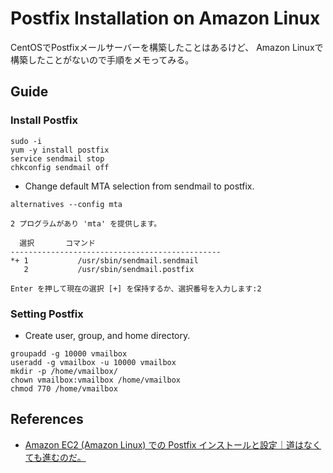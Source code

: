 # Postfix Installation on Amazon Linux

CentOSでPostfixメールサーバーを構築したことはあるけど、
Amazon Linuxで構築したことがないので手順をメモってみる。

## Guide

### Install Postfix

```
sudo -i
yum -y install postfix
service sendmail stop
chkconfig sendmail off
```

* Change default MTA selection from sendmail to postfix.

```
alternatives --config mta

2 プログラムがあり 'mta' を提供します。

  選択       コマンド
-----------------------------------------------
*+ 1           /usr/sbin/sendmail.sendmail
   2           /usr/sbin/sendmail.postfix

Enter を押して現在の選択 [+] を保持するか、選択番号を入力します:2
```

### Setting Postfix

* Create user, group, and home directory.

```
groupadd -g 10000 vmailbox
useradd -g vmailbox -u 10000 vmailbox
mkdir -p /home/vmailbox/
chown vmailbox:vmailbox /home/vmailbox
chmod 770 /home/vmailbox
```

## References

- [Amazon EC2 (Amazon Linux) での Postfix インストールと設定｜道はなくても進むのだ。](http://blog.genies-ag.jp/2011/08/amazon-ec2-amazon-linux-postfix.html)
